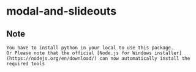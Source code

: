 # modal-and-slideouts

## Note
    You have to install python in your local to use this package.
    Or Please note that the official [Node.js for Windows installer](https://nodejs.org/en/download/) can now automatically install the required tools
